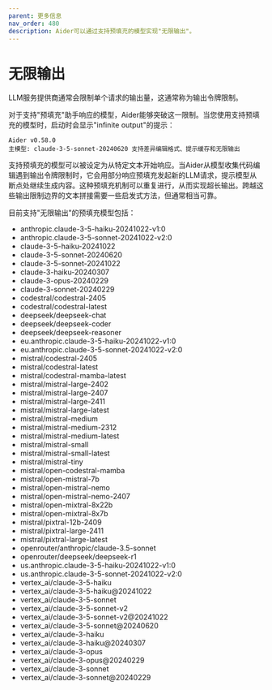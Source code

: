 ```yaml
--- 
parent: 更多信息
nav_order: 480
description: Aider可以通过支持预填充的模型实现"无限输出"。
---
```


# 无限输出

LLM服务提供商通常会限制单个请求的输出量，这通常称为输出令牌限制。

对于支持"预填充"助手响应的模型，Aider能够突破这一限制。当您使用支持预填充的模型时，启动时会显示"infinite output"的提示：

```
Aider v0.58.0
主模型: claude-3-5-sonnet-20240620 支持差异编辑格式、提示缓存和无限输出
```

支持预填充的模型可以被设定为从特定文本开始响应。当Aider从模型收集代码编辑遇到输出令牌限制时，它会用部分响应预填充发起新的LLM请求，提示模型从断点处继续生成内容。这种预填充机制可以重复进行，从而实现超长输出。跨越这些输出限制边界的文本拼接需要一些启发式方法，但通常相当可靠。

目前支持"无限输出"的预填充模型包括：

<!--[[[cog
import requests
import json

# 获取JSON数据
url = "https://raw.githubusercontent.com/BerriAI/litellm/refs/heads/main/model_prices_and_context_window.json"
response = requests.get(url)
data = json.loads(response.text)

# 筛选支持预填充的模型
prefill_models = [model for model, info in data.items() if info.get('supports_assistant_prefill') == True]

# 生成模型列表
model_list = "\n".join(f"- {model}" for model in sorted(prefill_models))

cog.out(model_list)
]]]-->
- anthropic.claude-3-5-haiku-20241022-v1:0
- anthropic.claude-3-5-sonnet-20241022-v2:0
- claude-3-5-haiku-20241022
- claude-3-5-sonnet-20240620
- claude-3-5-sonnet-20241022
- claude-3-haiku-20240307
- claude-3-opus-20240229
- claude-3-sonnet-20240229
- codestral/codestral-2405
- codestral/codestral-latest
- deepseek/deepseek-chat
- deepseek/deepseek-coder
- deepseek/deepseek-reasoner
- eu.anthropic.claude-3-5-haiku-20241022-v1:0
- eu.anthropic.claude-3-5-sonnet-20241022-v2:0
- mistral/codestral-2405
- mistral/codestral-latest
- mistral/codestral-mamba-latest
- mistral/mistral-large-2402
- mistral/mistral-large-2407
- mistral/mistral-large-2411
- mistral/mistral-large-latest
- mistral/mistral-medium
- mistral/mistral-medium-2312
- mistral/mistral-medium-latest
- mistral/mistral-small
- mistral/mistral-small-latest
- mistral/mistral-tiny
- mistral/open-codestral-mamba
- mistral/open-mistral-7b
- mistral/open-mistral-nemo
- mistral/open-mistral-nemo-2407
- mistral/open-mixtral-8x22b
- mistral/open-mixtral-8x7b
- mistral/pixtral-12b-2409
- mistral/pixtral-large-2411
- mistral/pixtral-large-latest
- openrouter/anthropic/claude-3.5-sonnet
- openrouter/deepseek/deepseek-r1
- us.anthropic.claude-3-5-haiku-20241022-v1:0
- us.anthropic.claude-3-5-sonnet-20241022-v2:0
- vertex_ai/claude-3-5-haiku
- vertex_ai/claude-3-5-haiku@20241022
- vertex_ai/claude-3-5-sonnet
- vertex_ai/claude-3-5-sonnet-v2
- vertex_ai/claude-3-5-sonnet-v2@20241022
- vertex_ai/claude-3-5-sonnet@20240620
- vertex_ai/claude-3-haiku
- vertex_ai/claude-3-haiku@20240307
- vertex_ai/claude-3-opus
- vertex_ai/claude-3-opus@20240229
- vertex_ai/claude-3-sonnet
- vertex_ai/claude-3-sonnet@20240229
<!--[[[end]]]-->


